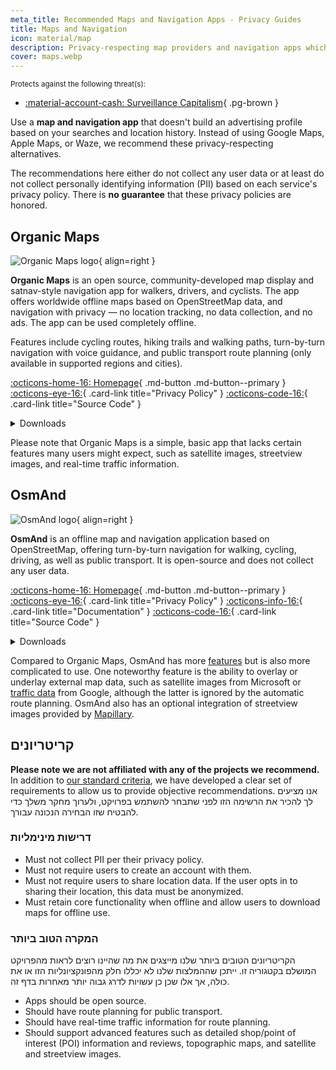 ```yaml
---
meta_title: Recommended Maps and Navigation Apps - Privacy Guides
title: Maps and Navigation
icon: material/map
description: Privacy-respecting map providers and navigation apps which don't build an advertising profile based on your searches and locations.
cover: maps.webp
---
```


<small>Protects against the following threat(s):</small>

- [:material-account-cash: Surveillance Capitalism](basics/common-threats.md#surveillance-as-a-business-model){ .pg-brown }

Use a **map and navigation app** that doesn't build an advertising profile based on your searches and location history. Instead of using Google Maps, Apple Maps, or Waze, we recommend these privacy-respecting alternatives.

The recommendations here either do not collect any user data or at least do not collect personally identifying information (PII) based on each service's privacy policy. There is **no guarantee** that these privacy policies are honored.

## Organic Maps

<div class="admonition recommendation" markdown>

![Organic Maps logo](assets/img/maps/organic-maps.svg){ align=right }

**Organic Maps** is an open source, community-developed map display and satnav-style navigation app for walkers, drivers, and cyclists. The app offers worldwide offline maps based on OpenStreetMap data, and navigation with privacy — no location tracking, no data collection, and no ads. The app can be used completely offline.

Features include cycling routes, hiking trails and walking paths, turn-by-turn navigation with voice guidance, and public transport route planning (only available in supported regions and cities).

[:octicons-home-16: Homepage](https://organicmaps.app){ .md-button .md-button--primary }
[:octicons-eye-16:](https://organicmaps.app/privacy){ .card-link title="Privacy Policy" }
[:octicons-code-16:](https://github.com/organicmaps/organicmaps){ .card-link title="Source Code" }

<details class="downloads" markdown><summary>Downloads</summary>

- [:simple-github: GitHub](https://github.com/organicmaps/organicmaps)
- [:simple-googleplay: Google Play](https://play.google.com/store/apps/details?id=app.organicmaps)
- [:simple-appstore: App Store](https://apps.apple.com/app/organic-maps/id1567437057)
- [:simple-linux: Linux](https://flathub.org/apps/app.organicmaps.desktop)

</details>

</div>

Please note that Organic Maps is a simple, basic app that lacks certain features many users might expect, such as satellite images, streetview images, and real-time traffic information.

## OsmAnd

<div class="admonition recommendation" markdown>

![OsmAnd logo](assets/img/maps/osmand.svg){ align=right }

**OsmAnd** is an offline map and navigation application based on OpenStreetMap, offering turn-by-turn navigation for walking, cycling, driving, as well as public transport. It is open-source and does not collect any user data.

[:octicons-home-16: Homepage](https://osmand.net){ .md-button .md-button--primary }
[:octicons-eye-16:](https://osmand.net/docs/legal/privacy-policy){ .card-link title="Privacy Policy" }
[:octicons-info-16:](https://osmand.net/docs/intro){ .card-link title="Documentation" }
[:octicons-code-16:](https://github.com/osmandapp){ .card-link title="Source Code" }

<details class="downloads" markdown><summary>Downloads</summary>

- [:simple-googleplay: Google Play](https://play.google.com/store/apps/details?id=net.osmand)
- [:simple-android: Android](https://osmand.net/docs/versions/free-versions)
- [:simple-appstore: App Store](https://apps.apple.com/us/app/osmand-maps-travel-navigate/id934850257)

</details>

</div>

Compared to Organic Maps, OsmAnd has more [features](https://wiki.openstreetmap.org/wiki/OsmAnd#Features) but is also more complicated to use. One noteworthy feature is the ability to overlay or underlay external map data, such as satellite images from Microsoft or [traffic data](https://web.archive.org/web/20211203063453/http://themm.net/public/osmand_traffic) from Google, although the latter is ignored by the automatic route planning. OsmAnd also has an optional integration of streetview images provided by [Mapillary](https://mapillary.com).

## קריטריונים

**Please note we are not affiliated with any of the projects we recommend.** In addition to [our standard criteria](about/criteria.md), we have developed a clear set of requirements to allow us to provide objective recommendations. אנו מציעים לך להכיר את הרשימה הזו לפני שתבחר להשתמש בפרויקט, ולערוך מחקר משלך כדי להבטיח שזו הבחירה הנכונה עבורך.

### דרישות מינימליות

- Must not collect PII per their privacy policy.
- Must not require users to create an account with them.
- Must not require users to share location data. If the user opts in to sharing their location, this data must be anonymized.
- Must retain core functionality when offline and allow users to download maps for offline use.

### המקרה הטוב ביותר

הקריטריונים הטובים ביותר שלנו מייצגים את מה שהיינו רוצים לראות מהפרויקט המושלם בקטגוריה זו. ייתכן שההמלצות שלנו לא יכללו חלק מהפונקציונליות הזו או את כולה, אך אלו שכן כן עשויות לדרג גבוה יותר מאחרות בדף זה.

- Apps should be open source.
- Should have route planning for public transport.
- Should have real-time traffic information for route planning.
- Should support advanced features such as detailed shop/point of interest (POI) information and reviews, topographic maps, and satellite and streetview images.
